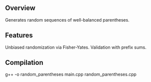 
## Overview
Generates random sequences of well-balanced parentheses.

## Features
Unbiased randomization via Fisher-Yates.
Validation with prefix sums.

## Compilation

g++ -o random_parentheses main.cpp random_parentheses.cpp




